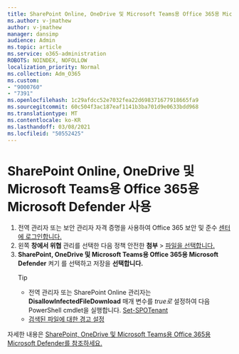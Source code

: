 ```yaml
---
title: SharePoint Online, OneDrive 및 Microsoft Teams용 Office 365용 Microsoft Defender 사용
ms.author: v-jmathew
author: v-jmathew
manager: dansimp
audience: Admin
ms.topic: article
ms.service: o365-administration
ROBOTS: NOINDEX, NOFOLLOW
localization_priority: Normal
ms.collection: Adm_O365
ms.custom:
- "9000760"
- "7391"
ms.openlocfilehash: 1c29afdcc52e7032fea22d698371677918665fa9
ms.sourcegitcommit: 60c504f3ac187eaf1141b3ba701d9e0633bdd968
ms.translationtype: MT
ms.contentlocale: ko-KR
ms.lasthandoff: 03/08/2021
ms.locfileid: "50552425"
---
```

# <a name="enable-microsoft-defender-for-office-365-for-sharepoint-online-onedrive-and-microsoft-teams"></a>SharePoint Online, OneDrive 및 Microsoft Teams용 Office 365용 Microsoft Defender 사용

1. 전역 관리자 또는 보안 관리자 자격 증명을 사용하여 Office 365 보안 및 준수 [센터에 로그인합니다.](https://protection.office.com/)
2. 왼쪽 **창에서 위협** 관리를 선택한 다음 정책 안전한 **첨부**  >  [파일을 선택합니다.](https://protection.office.com/safeattachment)
3. **SharePoint, OneDrive 및 Microsoft Teams용 Office 365용 Microsoft Defender** 켜기 를 선택하고 저장을 **선택합니다.**
    > [!TIP]
    >
    > - 전역 관리자 또는 SharePoint Online 관리자는 **DisallowInfectedFileDownload** 매개 변수를 *true로* 설정하여 다음 PowerShell cmdlet을 실행합니다. [Set-SPOTenant](https://go.microsoft.com/fwlink/?linkid=2092301)
    > - [검색된 파일에 대한 경고 설정](https://go.microsoft.com/fwlink/?linkid=2092110)

자세한 내용은 [SharePoint, OneDrive 및 Microsoft Teams용 Office 365용 Microsoft Defender를 참조하세요.](https://go.microsoft.com/fwlink/?linkid=2092041)
